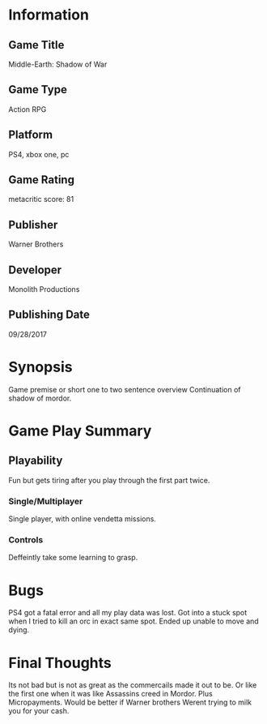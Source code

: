 # Information
## Game Title
Middle-Earth: Shadow of War
## Game Type
Action RPG
## Platform
PS4, xbox one, pc
## Game Rating
metacritic score: 81
## Publisher
Warner Brothers
## Developer
Monolith Productions
## Publishing Date
09/28/2017
# Synopsis
Game premise or short one to two sentence overview
Continuation of shadow of mordor.

# Game Play Summary
## Playability
Fun but gets tiring after you play through the first part twice.
### Single/Multiplayer
Single player, with online vendetta missions.
### Controls
Deffeintly take some learning to grasp.

# Bugs
PS4 got a fatal error and all my play data was lost.
Got into a stuck spot when I tried to kill an orc in exact same spot. Ended up unable to move and dying.
# Final Thoughts
Its not bad but is not as great as the commercails made it out to be. Or like the first one when it was like Assassins creed in Mordor.
Plus Micropayments. Would be better if Warner brothers Werent trying to milk you for your cash.
